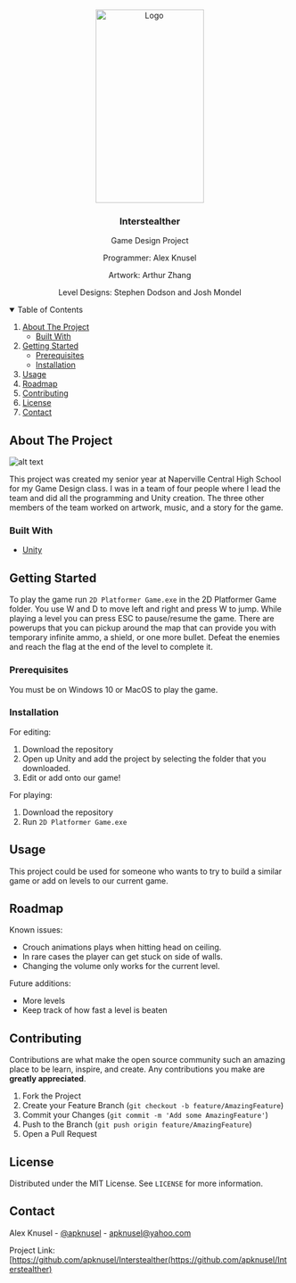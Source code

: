 <!-- PROJECT LOGO -->
<br />
<p align="center">
  <a href="https://github.com/apknusel/Interstealther">
    <img src="https://i.gyazo.com/16d7ea9a7a8538a62bace914031ef510.png" alt="Logo" width="194" height="347">
  </a>

  <h3 align="center">Interstealther</h3>

  <p align="center">
    Game Design Project
  </p>
  <p align="center">
    Programmer: Alex Knusel
  </p>
  <p align="center">
    Artwork: Arthur Zhang
  </p>
  <p align="center">
    Level Designs: Stephen Dodson and Josh Mondel
  </p>
</p>



<!-- TABLE OF CONTENTS -->
<details open="open">
  <summary>Table of Contents</summary>
  <ol>
    <li>
      <a href="#about-the-project">About The Project</a>
      <ul>
        <li><a href="#built-with">Built With</a></li>
      </ul>
    </li>
    <li>
      <a href="#getting-started">Getting Started</a>
      <ul>
        <li><a href="#prerequisites">Prerequisites</a></li>
        <li><a href="#installation">Installation</a></li>
      </ul>
    </li>
    <li><a href="#usage">Usage</a></li>
    <li><a href="#roadmap">Roadmap</a></li>
    <li><a href="#contributing">Contributing</a></li>
    <li><a href="#license">License</a></li>
    <li><a href="#contact">Contact</a></li>
  </ol>
</details>



<!-- ABOUT THE PROJECT -->
## About The Project
![alt text](https://i.gyazo.com/a5a3758d998356b8ab1e5696e207c0b9.png)

This project was created my senior year at Naperville Central High School for my Game Design class. I was in a team of four people where I lead the team and did all the programming and Unity creation. The three other members of the team worked on artwork, music, and a story for the game.

### Built With

* [Unity](https://unity.com/)

<!-- GETTING STARTED -->
## Getting Started

To play the game run `2D Platformer Game.exe` in the 2D Platformer Game folder. You use W and D to move left and right and press W to jump. While playing a level you can press ESC to pause/resume the game. There are powerups that you can pickup around the map that can provide you with temporary infinite ammo, a shield, or one more bullet. Defeat the enemies and reach the flag at the end of the level to complete it.

### Prerequisites

You must be on Windows 10 or MacOS to play the game.

### Installation

For editing:
1. Download the repository
2. Open up Unity and add the project by selecting the folder that you downloaded.
3. Edit or add onto our game!

For playing:
1. Download the repository
2. Run `2D Platformer Game.exe`


<!-- USAGE EXAMPLES -->
## Usage

This project could be used for someone who wants to try to build a similar game or add on levels to our current game.

<!-- ROADMAP -->
## Roadmap

Known issues:
- Crouch animations plays when hitting head on ceiling.
- In rare cases the player can get stuck on side of walls.
- Changing the volume only works for the current level.

Future additions:
- More levels
- Keep track of how fast a level is beaten

<!-- CONTRIBUTING -->
## Contributing

Contributions are what make the open source community such an amazing place to be learn, inspire, and create. Any contributions you make are **greatly appreciated**.

1. Fork the Project
2. Create your Feature Branch (`git checkout -b feature/AmazingFeature`)
3. Commit your Changes (`git commit -m 'Add some AmazingFeature'`)
4. Push to the Branch (`git push origin feature/AmazingFeature`)
5. Open a Pull Request



<!-- LICENSE -->
## License

Distributed under the MIT License. See `LICENSE` for more information.



<!-- CONTACT -->
## Contact

Alex Knusel - [@apknusel](https://twitter.com/apknusel?lang=en) - apknusel@yahoo.com

Project Link: [https://github.com/apknusel/Interstealther(https://github.com/apknusel/Interstealther)
